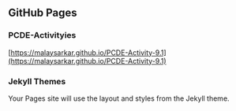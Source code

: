 ## GitHub Pages

### PCDE-Activityies
[https://malaysarkar.github.io/PCDE-Activity-9.1](https://malaysarkar.github.io/PCDE-Activity-9.1)


### Jekyll Themes

Your Pages site will use the layout and styles from the Jekyll theme.
